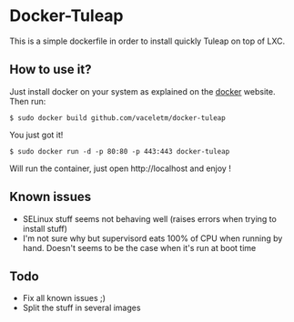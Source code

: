 Docker-Tuleap
==============

This is a simple dockerfile in order to install quickly Tuleap on top of LXC.

How to use it?
---------------

Just install docker on your system as explained on the [docker](http://docker.io) website. Then run:

    $ sudo docker build github.com/vaceletm/docker-tuleap

You just got it!

    $ sudo docker run -d -p 80:80 -p 443:443 docker-tuleap

Will run the container, just open http://localhost and enjoy !

Known issues
------------

* SELinux stuff seems not behaving well (raises errors when trying to install stuff)
* I'm not sure why but supervisord eats 100% of CPU when running by hand. Doesn't seems to be the case when it's run at boot time

Todo
----

* Fix all known issues ;)
* Split the stuff in several images
